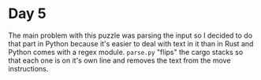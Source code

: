 # Day 5
The main problem with this puzzle was parsing the input so I decided to do that part in Python because it's easier to deal with text in it than in Rust and Python comes with a regex module. `parse.py` "flips" the cargo stacks so that each one is on it's own line and removes the text from the move instructions.
